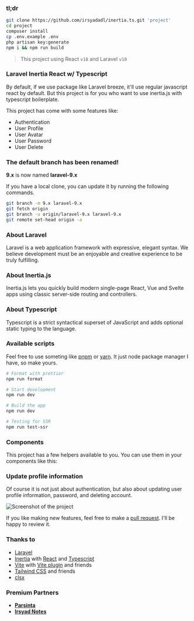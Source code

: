 ### tl;dr

```bash
git clone https://github.com/irsyadadl/inertia.ts.git 'project'
cd project
composer install
cp .env.example .env
php artisan key:generate
npm i && npm run build
```

> This project using React `v18` and Laravel `v10`

### Laravel Inertia React w/ Typescript

By default, if we use package like Laravel breeze, it'll use regular javascript react by default. But this project is for you who want to use inertia.js with typescript boilerplate.

This project has come with some features like:
- Authentication
- User Profile
- User Avatar
- User Password
- User Delete

### The default branch has been renamed!

**9.x** is now named **laravel-9.x**

If you have a local clone, you can update it by running the following commands.

```bash
git branch -m 9.x laravel-9.x
git fetch origin
git branch -u origin/laravel-9.x laravel-9.x
git remote set-head origin -a
```

### About Laravel

Laravel is a web application framework with expressive, elegant syntax. We believe development must be an enjoyable and creative experience to be truly fulfilling.

### About Inertia.js

Inertia.js lets you quickly build modern single-page React, Vue and Svelte apps using classic server-side routing and controllers.

### About Typescript

Typescript is a strict syntactical superset of JavaScript and adds optional static typing to the language.

### Available scripts

Feel free to use someting like [pnpm](https://pnpm.io/) or [yarn](https://yarnpkg.com/). It just node package manager I have, so make yours.

```bash
# Format with prettier
npm run format

# Start development
npm run dev

# Build the app
npm run dev

# Testing for SSR
npm run test-ssr
```

### Components
This project has a few helpers available to you. You can use them in your components like this:


### Update profile information
Of course it is not just about authentication, but also about updating user profile information, password, and deleting account.

![Screenshot of the project](https://pbs.twimg.com/media/Fhh7nR0aUAESOfq?format=jpg&name=4096x4096)

If you like making new features, feel free to make a [pull request](https://github.com/irsyadadl/inertia.ts). I'll be happy to review it.

### Thanks to

-   [Laravel](https://github.com/laravel/framework)
-   [Inertia](https://github.com/inertiajs/inertia) with [React](https://github.com/facebook/react) and [Typescript](https://github.com/microsoft/TypeScript)
-   [Vite](https://vitejs.dev/) with [Vite plugin](https://github.com/laravel/vite-plugin) and friends
-   [Tailwind CSS](https://github.com/tailwindlabs/tailwindcss) and friends
-   [clsx](https://github.com/lukeed/clsx)

### Premium Partners

[//]: # '-   **[Teil](https://teil.app/)**'

-   **[Parsinta](https://parsinta.com/)**
-   **[Irsyad Notes](https://irsyadnotes.com/)**
